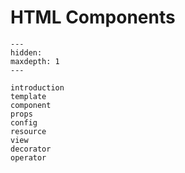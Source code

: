 # HTML Components

```{toctree}
---
hidden:
maxdepth: 1
---

introduction
template
component
props
config
resource
view
decorator
operator
```
